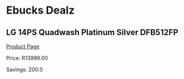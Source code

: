 
# Ebucks Dealz
## LG 14PS Quadwash Platinum Silver DFB512FP
[Product Page](https://www.ebucks.com/web/shop/productSelected.do?prodId=849568315&catId=704983786)

Price: R13999.00

Savings: 200.0


	